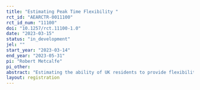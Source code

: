 ```yaml
---
title: "Estimating Peak Time Flexibility "
rct_id: "AEARCTR-0011100"
rct_id_num: "11100"
doi: "10.1257/rct.11100-1.0"
date: "2023-03-15"
status: "in_development"
jel: ""
start_year: "2023-03-14"
end_year: "2023-05-31"
pi: "Robert Metcalfe"
pi_other:
abstract: "Estimating the ability of UK residents to provide flexibility to the energy grid. We will randomize notice periods and price levels to reduce or shift energy use from peak times for the grid."
layout: registration
---
```


